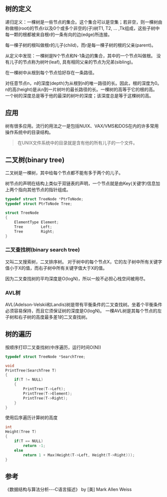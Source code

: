 ## 树的定义
递归定义：一棵树是一些节点的集合。这个集合可以是空集；若非空，则一棵树由称做根(root)的节点r以及0个或多个非空的(子)树T1, T2, ... ,Tk组成，这些子树中每一颗的根都被来自根r的一条有向的边(edge)所连接。

每一棵子树的根叫做根r的儿子(child)，而r是每一棵子树的根的父亲(parent)。

从定义中发现：一棵树是N个节点和N-1条边的集合，其中的一个节点叫做根。
没有儿子的节点称为树叶(leaf), 具有相同父亲的节点为兄弟(sibling)。

在一棵树中从根到每个节点恰好存在一条路径。

对任意节点n，n的深度(depth)为从根到n的唯一路径的长。因此，根的深度为0。
n的高(height)是从n到一片树叶的最长路径的长。一棵树的高等于它的根的高。
一个树的深度总是等于他的最深的树叶的深度；该深度总是等于这棵树的高。


## 应用
树有很多应用。流行的用法之一是包括NUIX、VAX/VMS和DOS在内的许多常用操作系统中的目录结构。

> 在UNIX文件系统中的目录就是含有他的所有儿子的一个文件。

## 二叉树(binary tree)
二叉树是一棵树，其中给每个节点都不能有多于两个的儿子。

树节点的声明在结构上类似于双链表的声明，一个节点就是由Key(关键字)信息加上两个指向其他节点的指针组成。

``` C
typedef struct TreeNode *PtrToNode;
typedef struct PtrToNode Tree;

struct TreeNode
{
    ElementType Element;
    Tree        Left;
    Tree        Right;
}

```

### 二叉查找树(binary search tree)
又叫二叉搜索树，二叉排序树。
对于树中的每个节点X，它的左子树中所有关键字值小于X的值，而右子树中所有关键字值大于X的值。

因为二叉查找树的平均深度是O(logN)，所以一般不必担心栈空间被用尽。

### AVL树
AVL(Adelson-Velskii和Landis)树是带有平衡条件的二叉查找树。坐着个平衡条件必须容易保持，而且它须保证树的深度是O(logN)。
一棵AVL树是其每个节点的左子树和右子树的高度最多差1的二叉查找树。

## 树的遍历
按顺序打印二叉查找树(中序遍历，运行时间O(N))
``` C
typedef struct TreeNode *SearchTree;

void
PrintTree(SearchTree T)
{
    if(T != NULL)
    {
        PrintTree(T->Left);
        PrintTree(T->Element);
        PrintTree(T->Right);
    }
}
```

使用后序遍历计算树的高度
``` C
int
Height(Tree T)
{
    if(T == NULL)
        return -1;
    else
        return 1 + Max(Height(T->Left, Height(T->Right)));
}
```


## 参考
《数据结构与算法分析---C语言描述》 by [美] Mark Allen Weiss